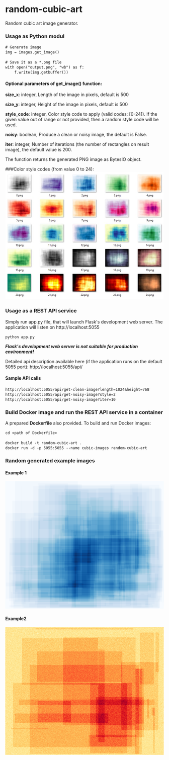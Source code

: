 # random-cubic-art
Random cubic art image generator.

### Usage as Python modul
```
# Generate image
img = images.get_image()

# Save it as a *.png file
with open("output.png", "wb") as f:
    f.write(img.getbuffer())
```

#### Optional parameters of get_image() function:

**size_x**: integer,
    Length of the image in pixels, default is 500

**size_y**: integer,
    Height of the image in pixels, default is 500

**style_code**: integer,
    Color style code to apply (valid codes: [0-24]).
    If the given value out of range or not provided, then a random style code will be used.

**noisy**: boolean,
    Produce a clean or noisy image, the default is False.

**iter**: integer,
    Number of iterations (the number of rectangles on result image), the default value is 200.

The function returns the generated PNG image as BytesIO object.

###Color style codes (from value 0 to 24):
![Image style codes](example_images/image_styles.jpg)


### Usage as a REST API service
Simply run app.py file, that will launch Flask's development web server. 
The application will listen on http://localhost:5055
```
python app.py
```
***Flask's development web server is not suitable for production environment!***

Detailed api description available here (if the application runs on the default 5055 port):
http://localhost:5055/api/

#### Sample API calls

```
http://localhost:5055/api/get-clean-image?length=1024&height=768
http://localhost:5055/api/get-noisy-image?style=2
http://localhost:5055/api/get-noisy-image?iter=10
```

### Build Docker image and run the REST API service in a container
A prepared **Dockerfile** also provided. To build and run Docker images:

```
cd <path of Dockerfile>

docker build -t random-cubic-art .
docker run -d -p 5055:5055 --name cubic-images random-cubic-art
```

### Random generated example images
#### Example 1
![Example 1](example_images/example1.png)

#### Example2
![Example 2](example_images/example2.png)
